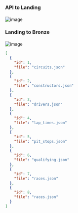 ### API to Landing

#### 
![image](https://github.com/user-attachments/assets/d00bd016-792b-4d68-a7ee-17474beebb95)


### Landing to Bronze


####
![image](https://github.com/user-attachments/assets/4f8685ec-1816-454a-a1cc-3d07d41b4525)



```` json
[
  {
    "id": 1,
    "file": "circuits.json"
  },
  {
    "id": 2,
    "file": "constructors.json"
  },
  {
    "id": 3,
    "file": "drivers.json"
  },
  {
    "id": 4,
    "file": "lap_times.json"
  },
  {
    "id": 5,
    "file": "pit_stops.json"
  },
  {
    "id": 6,
    "file": "qualifying.json"
  },
  {
    "id": 7,
    "file": "races.json"
  },
  {
    "id": 8,
    "file": "races.json"
  }
]
````
